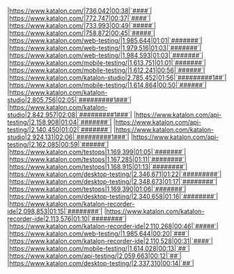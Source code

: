 |https://www.katalon.com/|736,042|00:38|`####`|
|https://www.katalon.com/|772,747|00:37|`####`|
|https://www.katalon.com/|733,993|00:49|`#####`|
|https://www.katalon.com/|758,872|00:45|`#####`|
|https://www.katalon.com/web-testing/|1,985,644|01:01|`#######`|
|https://www.katalon.com/web-testing/|1,979,516|01:03|`#######`|
|https://www.katalon.com/web-testing/|1,984,593|01:03|`#######`|
|https://www.katalon.com/mobile-testing/|1,613,751|01:01|`#######`|
|https://www.katalon.com/mobile-testing/|1,612,241|00:56|`######`|
|https://www.katalon.com/katalon-studio|2,785,452|01:56|`#########1##`|
|https://www.katalon.com/mobile-testing/|1,614,864|00:50|`######`|
|https://www.katalon.com/katalon-studio|2,805,756|02:05|`#########1###`|
|https://www.katalon.com/katalon-studio|2,842,957|02:08|`#########1###`|
|https://www.katalon.com/api-testing/|2,158,908|01:04|`#######`|
|https://www.katalon.com/api-testing/|2,140,450|01:02|`#######`|
|https://www.katalon.com/katalon-studio|2,924,131|02:06|`#########1###`|
|https://www.katalon.com/api-testing/|2,162,085|00:59|`######`|
|https://www.katalon.com/testops|1,169,399|01:05|`#######`|
|https://www.katalon.com/testops|1,167,285|01:11|`########`|
|https://www.katalon.com/testops|1,168,915|01:13|`########`|
|https://www.katalon.com/desktop-testing/|2,346,671|01:22|`#########`|
|https://www.katalon.com/desktop-testing/|2,348,673|01:17|`########`|
|https://www.katalon.com/testops|1,169,390|01:06|`#######`|
|https://www.katalon.com/desktop-testing/|2,340,658|01:16|`########`|
|https://www.katalon.com/katalon-recorder-ide|2,098,853|01:15|`########`|
|https://www.katalon.com/katalon-recorder-ide|2,113,576|01:10|`########`|
|https://www.katalon.com/katalon-recorder-ide|2,110,268|00:46|`#####`|
|https://www.katalon.com/web-testing/|1,985,644|00:20|`###`|
|https://www.katalon.com/katalon-recorder-ide|2,110,528|00:31|`####`|
|https://www.katalon.com/mobile-testing/|1,614,028|00:13|`##`|
|https://www.katalon.com/api-testing/|2,059,663|00:12|`##`|
|https://www.katalon.com/desktop-testing/|2,337,310|00:14|`##`|
